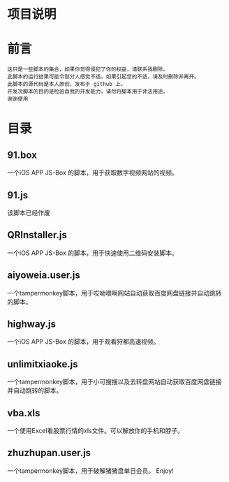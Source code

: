 
# 项目说明

# 前言 

````
这只是一些脚本的集合，如果你觉得侵犯了你的权益，请联系我删除。
此脚本的运行结果可能令部分人感觉不适，如果引起您的不适，请及时删除并离开。
此脚本的源代码是本人原创，发布于 github 上。
开发次脚本的目的是检验自我的开发能力，请勿将脚本用于非法用途。
谢谢使用
````

# 目录


## 91.box 
一个iOS APP JS-Box 的脚本，用于获取数字视频网站的视频。
## 91.js
该脚本已经作废
## QRInstaller.js	
一个iOS APP JS-Box 的脚本，用于快速使用二维码安装脚本。
## aiyoweia.user.js	
一个tampermonkey脚本，用于哎呦喂啊网站自动获取百度网盘链接并自动跳转的脚本。
## highway.js	
一个iOS APP JS-Box 的脚本，用于观看狩都高速视频。
## unlimitxiaoke.js	
一个tampermonkey脚本，用于小可搜搜以及去转盘网站自动获取百度网盘链接并自动跳转的脚本。
## vba.xls	
一个使用Excel看股票行情的xls文件。可以解放你的手机和脖子。
## zhuzhupan.user.js	
一个tampermonkey脚本，用于破解猪猪盘单日会员。
Enjoy!
